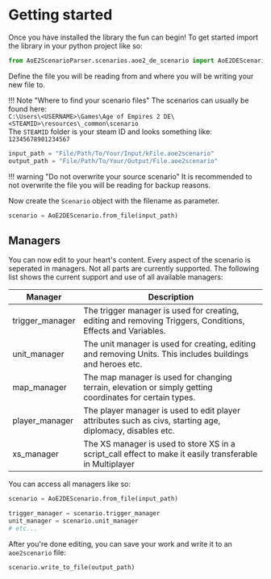 # Getting started

Once you have installed the library the fun can begin! 
To get started import the library in your python project like so:

```py
from AoE2ScenarioParser.scenarios.aoe2_de_scenario import AoE2DEScenario
```

Define the file you will be reading from and where you will be writing your new file to.  

!!! Note "Where to find your scenario files"
    The scenarios can usually be found here:  
    `C:\Users\<USERNAME>\Games\Age of Empires 2 DE\<STEAMID>\resources\_common\scenario`  
    The `STEAMID` folder is your steam ID and looks something like: `12345678901234567`

```py
input_path = "File/Path/To/Your/Input/kFile.aoe2scenario"
output_path = "File/Path/To/Your/Output/File.aoe2scenario"
```

!!! warning "Do not overwrite your source scenario"
    It is recommended to not overwrite the file you will be reading for backup reasons.

Now create the `Scenario` object with the filename as parameter.

```py
scenario = AoE2DEScenario.from_file(input_path)
```

## Managers

You can now edit to your heart's content. Every aspect of the scenario is seperated in managers. 
Not all parts are currently supported. The following list shows the current support and use of 
all available managers:

| Manager         | Description                                                                                                 |
|-----------------|-------------------------------------------------------------------------------------------------------------|
| trigger_manager | The trigger manager is used for creating, editing and removing Triggers, Conditions, Effects and Variables. |
| unit_manager    | The unit manager is used for creating, editing and removing Units. This includes buildings and heroes etc.  |
| map_manager     | The map manager is used for changing terrain, elevation or simply getting coordinates for certain types.    |
| player_manager  | The player manager is used to edit player attributes such as civs, starting age, diplomacy, disables etc.   |
| xs_manager      | The XS manager is used to store XS in a script_call effect to make it easily transferable in Multiplayer    |

You can access all managers like so:

```py
scenario = AoE2DEScenario.from_file(input_path)

trigger_manager = scenario.trigger_manager
unit_manager = scenario.unit_manager
# etc...
```

After you're done editing, you can save your work and write it to an `aoe2scenario` file:

```py
scenario.write_to_file(output_path)
```
